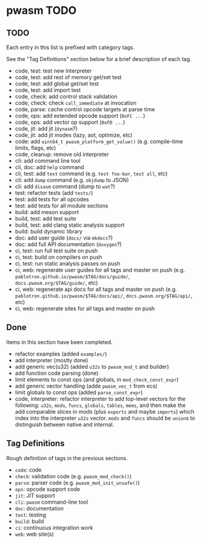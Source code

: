 # pwasm TODO

## TODO

Each entry in this list is prefixed with category tags.

See the "Tag Definitions" section below for a brief description of each
tag.

* code, test: test new interpreter
* code, test: add rest of memory get/set test
* code, test: add global get/set test
* code, test: add import test
* code, check: add control stack validation
* code, check: check `call_immediate` at invocation
* code, parse: cache control opcode targets at parse time
* code, ops: add extended opcode support (`0xFC ...`)
* code, ops: add vector op support (`0xFD ...`)
* code, jit: add jit (`dynasm`?)
* code, jit: add jit modes (lazy, aot, optimize, etc)
* code: add `uint64_t pwasm_platform_get_value()` (e.g. compile-time limits, flags, etc)
* code, cleanup: remove old interpreter
* cli: add command line tool
* cli, doc: add `help` command
* cli, test: add `test` command (e.g. `test foo-bar`, `test all`, etc)
* cli: add `dump` command (e.g. `objdump` to JSON)
* cli: add `disasm` command (dump to `wat`?)
* test: refactor tests (add `tests/`)
* test: add tests for all opcodes
* test: add tests for all module sections
* build: add meson support
* build, test: add test suite
* build, test: add clang static analysis support
* build: build dynamic library
* doc: add user guide (`docs/` via `mkdocs`?)
* doc: add full API documentation (`doxygen`?)
* ci, test: run full test suite on push
* ci, test: build on compilers on push
* ci, test: run static analysis passes on push
* ci, web: regenerate user guides for all tags and master on push (e.g. `pablotron.github.io/pwasm/$TAG/docs/guide/`, `docs.pwasm.org/$TAG/guide/`, etc)
* ci, web: regenerate api docs for all tags and master on push (e.g. `pablotron.github.io/pwasm/$TAG/docs/api/`, `docs.pwasm.org/$TAG/api/`, etc)
* ci, web: regenerate sites for all tags and master on push

## Done

Items in this section have been completed.

* refactor examples (added `examples/`)
* add interpreter (mostly done)
* add generic vec(u32) (added `u32s` to `pwasm_mod_t` and builder)
* add function code parsing (done)
* limit elements to const ops (and globals, in `mod_check_const_expr`)
* add generic vector handling (adde `pwasm_vec_t` from ecs)
* limit globals to const ops (added `parse_const_expr`)
* code, interpreter: refactor interpreter to add top-level vectors for
  the following: `u32s`, `mods`, `funcs`, `globals`, `tables`, `mems`,
  and then make the add comparable slices in mods (plus `exports` and
  maybe `imports`) which index into the interpreter `u32s` vector.
  `mods` and `funcs` should be `union`s to distinguish between native
  and internal.

## Tag Definitions

Rough definition of tags in the previous sections.

* `code`: code
* `check`: validation code (e.g. `pwasm_mod_check()`)
* `parse`: parser code (e.g. `pwasm_mod_init_unsafe()`)
* `ops`: opcode support code
* `jit`: JIT support
* `cli`: `pwasm` command-line tool
* `doc`: documentation
* `test`: testing
* `build`: build
* `ci`: continuous integration work
* `web`: web site(s)

